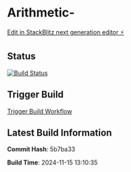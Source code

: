 # Arithmetic-

[Edit in StackBlitz next generation editor ⚡️](https://stackblitz.com/~/github.com/oferguez/Arithmetic-)

## Status

[![Build Status](https://github.com/oferguez/Arithmetic-/workflows/Build%20and%20Deploy/badge.svg)](https://github.com/oferguez/Arithmetic-/repository/actions)

## Trigger Build

[Trigger Build Workflow](https://github.com/oferguez/Arithmetic-/actions/workflows/build-deploy.yaml)

## Latest Build Information

**Commit Hash**: 5b7ba33

**Build Time**: 2024-11-15 13:10:35

